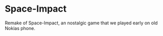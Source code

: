 # Space-Impact
Remake of Space-Impact, an nostalgic game that we played early on old Nokias phone.






